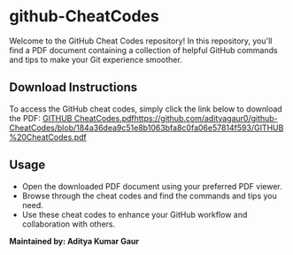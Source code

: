 # github-CheatCodes
Welcome to the GitHub Cheat Codes repository! In this repository, you'll find a PDF document containing a collection of helpful GitHub commands and tips to make your Git experience smoother.
## Download Instructions
To access the GitHub cheat codes, simply click the link below to download the PDF:
[GITHUB CheatCodes.pdf](https://github.com/adityagaur0/github-CheatCodes/blob/184a36dea9c51e8b1063bfa8c0fa06e57814f593/GITHUB%20CheatCodes.pdf)https://github.com/adityagaur0/github-CheatCodes/blob/184a36dea9c51e8b1063bfa8c0fa06e57814f593/GITHUB%20CheatCodes.pdf

## Usage
- Open the downloaded PDF document using your preferred PDF viewer.
- Browse through the cheat codes and find the commands and tips you need.
- Use these cheat codes to enhance your GitHub workflow and collaboration with others.


**Maintained by: Aditya Kumar Gaur**
